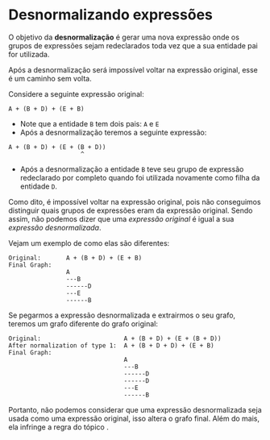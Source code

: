 # Desnormalizando expressões <header-set anchor-name="desnormalization" />

O objetivo da **desnormalização** é gerar uma nova expressão onde os <anchor-get name="expression-group">grupos de expressões</anchor-get> sejam redeclarados toda vez que a sua entidade pai for utilizada. 

Após a desnormalização será impossível voltar na expressão original, esse é um caminho sem volta.

Considere a seguinte expressão original:

```
A + (B + D) + (E + B)
```

* Note que a entidade `B` tem dois pais: `A` e `E`
* Após a desnormalização teremos a seguinte expressão:

```
A + (B + D) + (E + (B + D))
                    ^
```

* Após a desnormalização a entidade `B` teve seu grupo de expressão redeclarado por completo quando foi utilizada novamente como filha da entidade `D`.

Como dito, é impossível voltar na expressão original, pois não conseguimos distinguir quais grupos de expressões eram da expressão original. Sendo assim, não podemos dizer que uma _expressão original_ é igual a sua _expressão desnormalizada_. 

Vejam um exemplo de como elas são diferentes:

```
Original:       A + (B + D) + (E + B)
Final Graph:
                A
                ---B
                ------D
                ---E
                ------B
```

Se pegarmos a expressão desnormalizada e extrairmos o seu grafo, teremos um grafo diferente do grafo original:

```
Original:                       A + (B + D) + (E + (B + D))
After normalization of type 1:  A + (B + D + D) + (E + B)
Final Graph:
                                A
                                ---B
                                ------D
                                ------D
                                ---E
                                ------B
```

Portanto, não podemos considerar que uma expressão desnormalizada seja usada como uma expressão original, isso altera o grafo final. Além do mais, ela infringe a regra do tópico <anchor-get name="expression-group-repeat" />.

